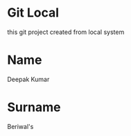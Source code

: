 # Git Local

this git project created from local system

# Name
 Deepak Kumar

 # Surname
  Beriwal's